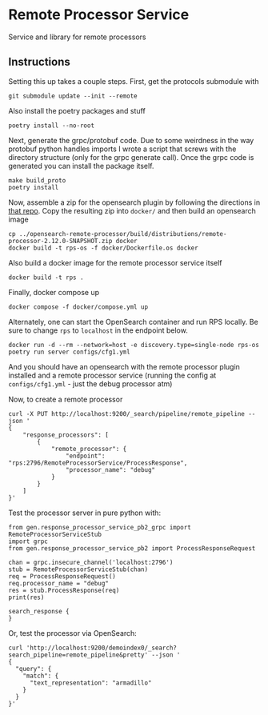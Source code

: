 # Remote Processor Service
Service and library for remote processors

## Instructions 
Setting this up takes a couple steps. First, get the protocols submodule with
```
git submodule update --init --remote
```

Also install the poetry packages and stuff
```
poetry install --no-root
```

Next, generate the grpc/protobuf code. Due to some weirdness in the way protobuf python handles imports I wrote a script that screws with the directory structure (only for the grpc generate call).
Once the grpc code is generated you can install the package itself.
```
make build_proto
poetry install
```

Now, assemble a zip for the opensearch plugin by following the directions in [that repo](https://github.com/aryn-ai/opensearch-remote-processor). Copy the resulting zip into `docker/` and then build an opensearch image
```
cp ../opensearch-remote-processor/build/distributions/remote-processor-2.12.0-SNAPSHOT.zip docker
docker build -t rps-os -f docker/Dockerfile.os docker
```

Also build a docker image for the remote processor service itself
```
docker build -t rps .
```

Finally, docker compose up
```
docker compose -f docker/compose.yml up
```
Alternately, one can start the OpenSearch container and run RPS locally.
Be sure to change `rps` to `localhost` in the endpoint below.
```
docker run -d --rm --network=host -e discovery.type=single-node rps-os
poetry run server configs/cfg1.yml
```

And you should have an opensearch with the remote processor plugin installed and a remote processor service (running the config at `configs/cfg1.yml` - just the debug processor atm)

Now, to create a remote processor
```
curl -X PUT http://localhost:9200/_search/pipeline/remote_pipeline --json '
{
    "response_processors": [
        {
            "remote_processor": {
                "endpoint": "rps:2796/RemoteProcessorService/ProcessResponse",
                "processor_name": "debug"
            }
        }
    ]
}'
```

Test the processor server in pure python with:
```
from gen.response_processor_service_pb2_grpc import RemoteProcessorServiceStub
import grpc
from gen.response_processor_service_pb2 import ProcessResponseRequest

chan = grpc.insecure_channel('localhost:2796')
stub = RemoteProcessorServiceStub(chan)
req = ProcessResponseRequest()
req.processor_name = "debug"
res = stub.ProcessResponse(req)
print(res)
```
```
search_response {
}
```

Or, test the processor via OpenSearch:
```
curl 'http://localhost:9200/demoindex0/_search?search_pipeline=remote_pipeline&pretty' --json '
{
  "query": {
    "match": {
      "text_representation": "armadillo"
    }
  }
}'
```
